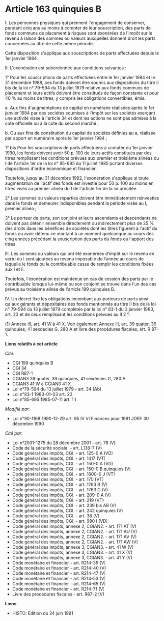 # Article 163 quinquies B

I. Les personnes physiques qui prennent l'engagement de conserver, pendant cinq ans au moins à compter de leur souscription,
des parts de fonds communs de placement à risques sont exonérées de l'impôt sur le revenu à raison des sommes ou valeurs
auxquelles donnent droit les parts concernées au titre de cette même période.

Cette disposition s'applique aux souscriptions de parts effectuées depuis le 1er janvier 1984.

II. L'exonération est subordonnée aux conditions suivantes :

1° Pour les souscriptions de parts effectuées entre le 1er janvier 1984 et le 31 décembre 1989, ces fonds doivent être soumis
aux dispositions du titre II bis de la loi n° 79-594 du 13 juillet 1979 relative aux fonds communs de placement et leurs
actifs doivent être constitués de façon constante et pour 40 % au moins de titres, y compris les obligations convertibles,
émis.

a. Aux fins d'augmentations de capital en numéraire réalisées après le 1er janvier 1984 par des sociétés soumises à l'impôt
sur les sociétés exerçant une activité visée à l'article 34 et dont les actions ne sont pas admises à la cote officielle ou à
la cote du second marché ;

b. Ou aux fins de constitution du capital de sociétés définies au a, réalisée par apport en numéraire après le 1er janvier
1984 ;

1° bis Pour les souscriptions de parts effectuées à compter du 1er janvier 1990, les fonds doivent avoir 50 p. 100 de leurs
actifs constitués par des titres remplissant les conditions prévues aux premier et troisième alinéas du I de l'article 1er de
la loi n° 85-695 du 11 juillet 1985 portant diverses dispositions d'ordre économique et financier.

Toutefois, jusqu'au 31 décembre 1992, l'exonération s'applique si toute augmentation de l'actif des fonds est investie pour
50 p. 100 au moins en titres visés au premier alinéa du I de l'article 1er de la loi précitée.

2° Les sommes ou valeurs réparties doivent être immédiatement réinvesties dans le fonds et demeurer indisponibles pendant la
période visée au I, premier alinéa ;

3° Le porteur de parts, son conjoint et leurs ascendants et descendants ne doivent pas détenir ensemble directement ou
indirectement plus de 25 % des droits dans les bénéfices de sociétés dont les titres figurent à l'actif du fonds ou avoir
détenu ce montant à un moment quelconque au cours des cinq années précédant la souscription des parts du fonds ou l'apport
des titres.

III. Les sommes ou valeurs qui ont été exonérées d'impôt sur le revenu en vertu du I sont ajoutées au revenu imposable de
l'année au cours de laquelle le fonds ou le contribuable cesse de remplir les conditions fixées aux I et II.

Toutefois, l'exonération est maintenue en cas de cession des parts par le contribuable lorsque lui-même ou son conjoint se
trouve dans l'un des cas prévus au troisième alinéa de l'article 199 quinquies B.

IV. Un décret fixe les obligations incombant aux porteurs de parts ainsi qu'aux gérants et dépositaires des fonds mentionnés
au titre II bis de la loi n° 79-594 du 13 juillet 1979 complétée par la loi n° 83-1 du 3 janvier 1983, art. 23 et de ceux
remplissant les conditions prévues au II 2 °.

(1) Annexe III, art. 41 W à 41 X. Voir également Annexe III, art. 39 quater, 39 quinquies, 41 sexdecies G, 280 A et livre des
procédures fiscales, art. R 87-1.

**Liens relatifs à cet article**

_Cite_:

  - CGI 199 quinquies B
  - CGI 34
  - CGI R87-1
  - CGIAN3 39 quater, 39 quinquies, 41 sexdecies G, 280 A
  - CGIAN3 41 W à CGIAN3 41 X
  - Loi n°79-594 du 13 juillet 1979 - art. 34 (Ab)
  - Loi n°83-1 1983-01-03 art. 23
  - Loi n°85-695 1985-07-11 art. 1 I

_Modifié par_:

  - Loi n°90-1168 1990-12-29 art. 95 IV VI Finances pour 1991 JORF 30 décembre 1990

_Cité par_:

  - Loi n°2001-1275 du 28 décembre 2001 - art. 78 (V)
  - Code de la sécurité sociale. - art. L136-7 (V)
  - Code général des impôts, CGI. - art. 125-0 A (VD)
  - Code général des impôts, CGI. - art. 1417 (VT)
  - Code général des impôts, CGI. - art. 150-0 A (VD)
  - Code général des impôts, CGI. - art. 150-0 B quinquies (V)
  - Code général des impôts, CGI. - art. 1600-0 J (VT)
  - Code général des impôts, CGI. - art. 170 (VT)
  - Code général des impôts, CGI. - art. 1763 B (V)
  - Code général des impôts, CGI. - art. 1763 C (V)
  - Code général des impôts, CGI. - art. 209-0 A (V)
  - Code général des impôts, CGI. - art. 219 (VT)
  - Code général des impôts, CGI. - art. 239 bis AB (V)
  - Code général des impôts, CGI. - art. 242 quinquies (V)
  - Code général des impôts, CGI. - art. 38 (V)
  - Code général des impôts, CGI. - art. 990 I (VD)
  - Code général des impôts, annexe 2, CGIAN2. - art. 171 AT (V)
  - Code général des impôts, annexe 2, CGIAN2. - art. 171 AU (V)
  - Code général des impôts, annexe 2, CGIAN2. - art. 171 AV (V)
  - Code général des impôts, annexe 2, CGIAN2. - art. 171 AW (V)
  - Code général des impôts, annexe 3, CGIAN3. - art. 41 W (V)
  - Code général des impôts, annexe 3, CGIAN3. - art. 41 X (V)
  - Code général des impôts, annexe 3, CGIAN3. - art. 41 Y (V)
  - Code monétaire et financier - art. R214-35 (V)
  - Code monétaire et financier - art. R214-40 (V)
  - Code monétaire et financier - art. R214-47 (V)
  - Code monétaire et financier - art. R214-53 (V)
  - Code monétaire et financier - art. R214-65 (V)
  - Code monétaire et financier - art. R214-71 (V)
  - Livre des procédures fiscales - art. R87-2 (V)

**Liens**:

  - HISTO: Edition du 24 juin 1991
